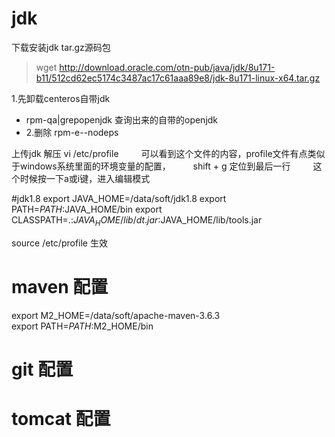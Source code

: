 # jdk
  下载安装jdk tar.gz源码包
> wget http://download.oracle.com/otn-pub/java/jdk/8u171-b11/512cd62ec5174c3487ac17c61aaa89e8/jdk-8u171-linux-x64.tar.gz

1.先卸载centeros自带jdk
- rpm-qa|grepopenjdk 
查询出来的自带的openjdk
- 2.删除 rpm-e--nodeps

上传jdk 解压
 vi /etc/profile
    　　  可以看到这个文件的内容，profile文件有点类似于windows系统里面的环境变量的配置，
    　　  shift + g 定位到最后一行
    　　  这个时候按一下a或i键，进入编辑模式
 
#jdk1.8
export JAVA_HOME=/data/soft/jdk1.8
export PATH=$PATH:$JAVA_HOME/bin
export CLASSPATH=.:$JAVA_HOME/lib/dt.jar:$JAVA_HOME/lib/tools.jar

 source /etc/profile 生效
 
 
 # maven 配置
export M2_HOME=/data/soft/apache-maven-3.6.3	
export PATH=$PATH:$M2_HOME/bin



# git 配置




# tomcat 配置


